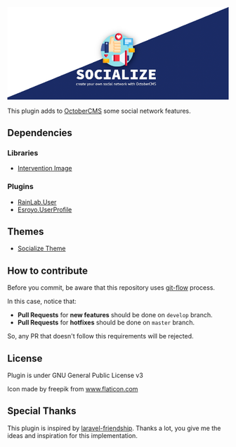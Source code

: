 ![Socialize Plugin](./assets/images/socialize-cover.png)

This plugin adds to [OctoberCMS](https://octobercms.com) some social network features.

## Dependencies

### Libraries

- [Intervention Image](http://image.intervention.io/)

### Plugins

- [RainLab.User](https://github.com/rainlab/user-plugin)
- [Esroyo.UserProfile](https://github.com/esroyo/oc-userprofile-plugin)

## Themes

- [Socialize Theme](https://github.com/rluders/oc-socialize-theme)


## How to contribute

Before you commit, be aware that this repository uses [git-flow](https://danielkummer.github.io/git-flow-cheatsheet/) process.

In this case, notice that:

- **Pull Requests** for **new features** should be done on `develop` branch.
- **Pull Requests** for **hotfixes** should be done on `master` branch.

So, any PR that doesn't follow this requirements will be rejected.

## License

Plugin is under GNU General Public License v3

Icon made by freepik from www.flaticon.com

## Special Thanks

This plugin is inspired by [laravel-friendship](https://github.com/hootlex/laravel-friendships).
Thanks a lot, you give me the ideas and inspiration for this implementation.
